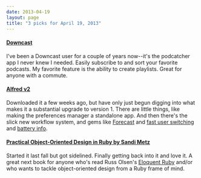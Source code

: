 ```yaml
---
date: 2013-04-19
layout: page
title: "3 picks for April 19, 2013"
---
```


#### [Downcast](http://www.downcastapp.com)

I've been a Downcast user for a couple of years now--it's the podcatcher app I never knew I needed. Easily subscribe to and sort your favorite podcasts. My favorite feature is the ability to create playlists. Great for anyone with a commute.

#### [Alfred v2](http://www.alfredapp.com)

Downloaded it a few weeks ago, but have only just begun digging into what makes it a substantial upgrade to version 1. There are little things, like making the preferences manager a standalone app. And then there's the slick new workflow system, and gems like [Forecast](http://www.alfredforum.com/topic/193-weather-workflow-with-conditions-and-forecast/) and [fast user switching](http://www.zibity.com/othergoodies) and [battery info](http://www.alfredforum.com/topic/1211-battery-view-summary-stats-about-your-laptop-battery/).

#### [Practical Object-Oriented Design in Ruby by Sandi Metz](http://www.amazon.com/gp/product/0321721330/ref=as_li_ss_tl?ie=UTF8&camp=1789&creative=390957&creativeASIN=0321721330&linkCode=as2&tag=everrail-20)

Started it last fall but got sidelined. Finally getting back into it and love it. A great next book for anyone who's read Russ Olsen's [Eloquent Ruby](http://www.amazon.com/gp/product/0321584104/ref=as_li_ss_tl?ie=UTF8&camp=1789&creative=390957&creativeASIN=0321584104&linkCode=as2&tag=everrail-20) and/or who wants to tackle object-oriented design from a Ruby frame of mind.